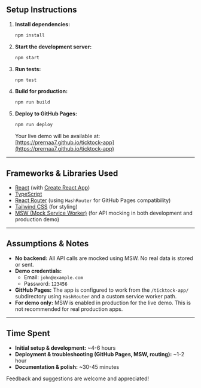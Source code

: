 
## Setup Instructions

1. **Install dependencies:**
   ```bash
   npm install
   ```

2. **Start the development server:**
   ```bash
   npm start
   ```

3. **Run tests:**
   ```bash
   npm test
   ```

4. **Build for production:**
   ```bash
   npm run build
   ```

5. **Deploy to GitHub Pages:**
   ```bash
   npm run deploy
   ```
   Your live demo will be available at:  
   [https://prernaa7.github.io/ticktock-app](https://prernaa7.github.io/ticktock-app)

---

## Frameworks & Libraries Used

- [React](https://reactjs.org/) (with [Create React App](https://create-react-app.dev/))
- [TypeScript](https://www.typescriptlang.org/)
- [React Router](https://reactrouter.com/) (using `HashRouter` for GitHub Pages compatibility)
- [Tailwind CSS](https://tailwindcss.com/) (for styling)
- [MSW (Mock Service Worker)](https://mswjs.io/) (for API mocking in both development and production demo)

---

## Assumptions & Notes

- **No backend:** All API calls are mocked using MSW. No real data is stored or sent.
- **Demo credentials:**  
  - Email: `john@example.com`  
  - Password: `123456`
- **GitHub Pages:** The app is configured to work from the `/ticktock-app/` subdirectory using `HashRouter` and a custom service worker path.
- **For demo only:** MSW is enabled in production for the live demo. This is not recommended for real production apps.

---

## Time Spent

- **Initial setup & development:** ~4-6 hours
- **Deployment & troubleshooting (GitHub Pages, MSW, routing):** ~1-2 hour
- **Documentation & polish:** ~30-45 minutes

Feedback and suggestions are welcome and appreciated!
